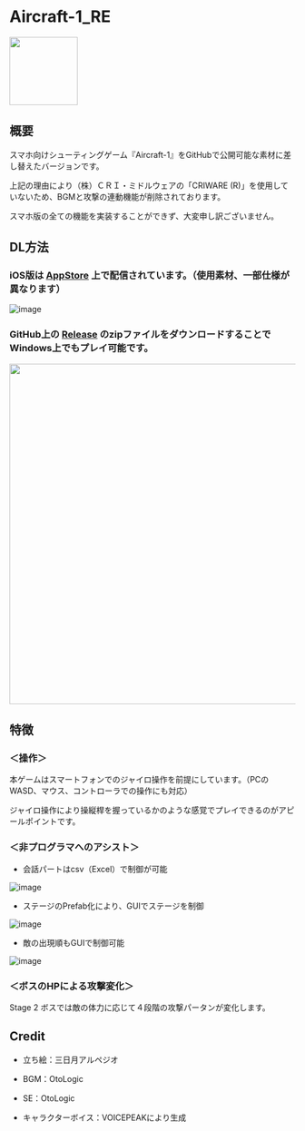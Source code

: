 # Aircraft-1_RE
<img src="https://github.com/Funa4git/Aircraft-1_RE/assets/83420947/274dfbf8-b2a5-4978-8431-553cec9e0c2e" width=120>

## 概要
スマホ向けシューティングゲーム『Aircraft-1』をGitHubで公開可能な素材に差し替えたバージョンです。

上記の理由により（株）ＣＲＩ・ミドルウェアの「CRIWARE (R)」を使用していないため、BGMと攻撃の連動機能が削除されております。

スマホ版の全ての機能を実装することができず、大変申し訳ございません。

## DL方法
### iOS版は [AppStore](https://apps.apple.com/jp/app/aircraft-1/id6445912044) 上で配信されています。（使用素材、一部仕様が異なります）

![image](https://github.com/Funa4git/Aircraft-1_RE/assets/83420947/a548a7f7-0dd8-41a5-bd23-62280104c8e7)

### GitHub上の [Release](https://github.com/Funa4git/Aircraft-1_RE/releases) のzipファイルをダウンロードすることでWindows上でもプレイ可能です。

<img src="https://github.com/Funa4git/Aircraft-1_RE/assets/83420947/8a634c9f-6b46-442b-bcd9-f34c72c68983" width=600>

## 特徴
### ＜操作＞
本ゲームはスマートフォンでのジャイロ操作を前提にしています。（PCのWASD、マウス、コントローラでの操作にも対応）

ジャイロ操作により操縦桿を握っているかのような感覚でプレイできるのがアピールポイントです。

### ＜非プログラマへのアシスト＞
- 会話パートはcsv（Excel）で制御が可能

![image](https://github.com/Funa4git/Aircraft-1_RE/assets/83420947/557c97ad-8a94-44c8-adb3-4a887aeb2b7a)


- ステージのPrefab化により、GUIでステージを制御

![image](https://github.com/Funa4git/Aircraft-1_RE/assets/83420947/eef5166f-04e4-4989-8c0f-9dbf0b9edf35)


- 敵の出現順もGUIで制御可能

![image](https://github.com/Funa4git/Aircraft-1_RE/assets/83420947/258d576e-79ae-4620-a8ce-fe6f12068c4d)

### ＜ボスのHPによる攻撃変化＞

Stage 2 ボスでは敵の体力に応じて４段階の攻撃パータンが変化します。

## Credit
- 立ち絵：三日月アルペジオ

- BGM：OtoLogic

- SE：OtoLogic

- キャラクターボイス：VOICEPEAKにより生成
